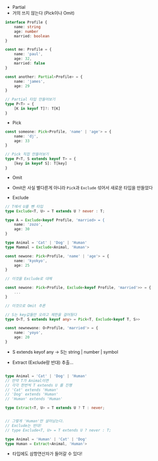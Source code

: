 - Partial
- 거의 쓰지 않는다 (Pick이나 Omit)

```typescript
interface Profile {
    name: string
    age: number
    married: boolean
}

const me: Profile = {
    name: 'paul',
    age: 32,
    married: false
}

const another: Partial<Profile> = {
    name: 'james',
    age: 29
}

// Partial 타입 만들어보기
type P<T> = {
    [K in keyof T]?: T[K]
}
```


- Pick

```typescript
const someone: Pick<Profile, 'name' | 'age'> = {
    name: 'dj',
    age: 33
}

// Pick 직접 만들어보기
type P<T, S extends keyof T> = {
    [key in keyof S]: T[key]
}
```

- Omit
- Omit은 사실 별다른게 아니라 `Pick`과 `Exclude` 섞어서 새로운 타입을 만들었다


- Exclude
```typescript
// T에서 U를 뺀 타입
type Exclude<T, U> = T extends U ? never : T;

type A = Exclude<keyof Profile, 'married> = {
    name: 'zozo',
    age: 30
}

type Animal = 'Cat' | 'Dog' | 'Human'
type Mammal = Exclude<Animal, 'Human'> 
```

```typescript
const newone: Pick<Profile, 'name' | 'age'> = {
    name: 'kyokyo',
    age: 25
}

// 이것을 Exclude로 대체

const newone: Pick<Profile, Exclude<keyof Profile, 'married'>> = {
    ...
}

// 이것으로 Omit 추론

// S는 key값들만 오라고 제한을 걸어뒀다
type O<T, S extends keyof any> = Pick<T, Exclude<keyof T, S>>

const newnewone: O<Profile, 'married'> = {
    name: 'yoyo',
    age: 20
}
```

- S extends keyof any -> S는 string | number | symbol


- Extract (Exclude랑 반대) 추출...

```typescript

type Animal = 'Cat' | 'Dog' | 'Human'
// 만약 T가 Animal이면
// 각각 한번씩 T extends U 를 진행
// 'Cat' extends 'Human'
// 'Dog' extends 'Human'
// 'Human' extends 'Human'

type Extract<T, U> = T extends U ? T : never;


// 그렇게 'Human'만 살아남는다.
// Exclude는 반대!
// type Exclude<T, U> = T extends U ? never : T;
```

```typescript
type Animal = 'Human' | 'Cat' | 'Dog'
type Human = Extract<Animal, 'Human'>
```

- 타입에도 삼항연산자가 들어갈 수 있다!